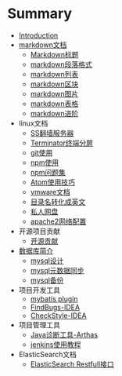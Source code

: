 # Summary

* [Introduction](README.md)
* [markdown文档](markdown/Introduction.md)
    * [Markdown标题](markdown/title.md)
    * [markdown段落格式](markdown/paragraph.md)
    * [markdown列表](markdown/listview.md)
    * [markdown区块](markdown/block.md)
    * [markdown图片](markdown/picture.md)
    * [markdown表格](markdown/table.md)
    * [markdown进阶](markdown/advanced.md)
* linux文档
    * [SS翻墙服务器](linux/shadowsocks.md)
    * [Terminator终端分屏](linux/terminator.md)
    * [git使用](linux/git_use.md)
    * [npm使用](linux/npm_use.md)
    * [npm问题集](linux/npm_problem.md)
    * [Atom使用技巧](linux/atom_skill.md)
    * [vmware文档](linux/vmware.md)
    * [目录名转化成英文](linux/english.md)
    * [私人网盘](linux/nextcloud.md)
    * [apache2网络配置](linux/apache2.md)
* 开源项目贡献
    * [开源贡献](apache/contribution.md)
* [数据库简介](database/Introduction.md)
    * [mysql设计](database/mysql_design.md)
    * [mysql元数据同步](database/metadata_sync.md)
    * [mysql备份](database/mysql_backup.md)
*  项目开发工具
    * [mybatis plugin](jetbrains/mybatis.md)
    * [FindBugs-IDEA](jetbrains/find_bugs.md)
    * [CheckStyle-IDEA](jetbrains/check_style.md)
* 项目管理工具
    * [Java诊断工具-Arthas](develop_tools/arthas.md)
    * [jenkins使用教程](develop_tools/jenkins.md)
* ElasticSearch文档
    * [ElasticSearch Restfull接口](elastic/restfull.md)
